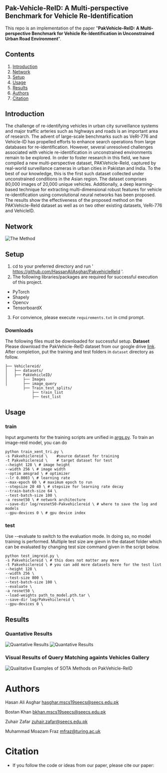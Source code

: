 ## Pak-Vehicle-ReID: A Multi-perspective Benchmark for Vehicle Re-Identification
This repo is an implementation of the paper "**PakVehicle-ReID: A Multi-perspective Benchmark for Vehicle Re-Identification in Unconstrained Urban Road Environment**". 

<!-- - which is under review in **Pattern Recognition Letters**. The complete implementation along with the dataset has been released for the community use. -->

## Contents
1. [Introduction](#introduction)
2. [Network](#network)
3. [Setup](#setup)
4. [Usage](#usage)
5. [Results](#results)
6. [Authors](#authors)
7. [Citation](#citation)

## Introduction
The challenge of re-identifying vehicles in urban city surveillance systems and major traffic arteries such as highways and roads is an important area of research. The advent of large-scale benchmarks such as VeRI-776 and Vehicle-ID has propelled efforts to enhance search operations from large databases for re-identification. However, several unresolved challenges associated with vehicle re-identification in unconstrained environments remain to be explored. In order to foster research in this field, we have compiled a new multi-perspective dataset, PAKVehicle-ReId, captured by real-world surveillance cameras in urban cities in Pakistan and India. To the best of our knowledge, this is the first such dataset collected under unconstrained conditions in the Asian region. The dataset comprises 80,000 images of 20,000 unique vehicles. Additionally, a deep learning-based technique for extracting multi-dimensional robust features for vehicle re-identification using convolutional neural networks has been proposed. The results show the effectiveness of the proposed method on the PAKVehicle-ReId dataset as well as on two other existing datasets, VeRi-776 and VehicleID. 

## Network 
![The Method](docs/architecure.jpg)


## Setup
1. cd to your preferred directory and run ' https://github.com/HassanAliAsghar/PakvehicleReId '.
2. The following libraries/packages are required for successful execution of this project.

  - PyTorch
  - Shapely
  - Opencv
  - TensorboardX

3. For convience, please execute `requirements.txt` in cmd prompt.

### Downloads
The following files must be downloaded for successful setup.
**Dataset**
Please download the PakVehicle-ReID dataset from our google drive [link]().
After completion, put the training and test folders in `dataset` directory as follow.
```
├── Vehiclereid/
│   ├── datasets/                  
│   ├── PakVehicleID/                   
│       ├── Images 
│       ├── image_query
        ├── Train_test_splits/
            ├── train_list 
            ├── test_list
```

## Usage
### train
Input arguments for the training scripts are unified in [args.py](./args.py).
To train an image-reid model, you can do
```
python train_xent_tri.py \
-s Pakvehiclereid \    #source dataset for training
-t Pakvehiclereid \    # target dataset for test
--height 128 \ # image height
--width 256 \ # image width
--optim amsgrad \ # optimizer
--lr 0.0003 \ # learning rate
--max-epoch 60 \ # maximum epoch to run
--stepsize 20 40 \ # stepsize for learning rate decay
--train-batch-size 64 \
--test-batch-size 100 \
-a resnet50 \ # network architecture
--save-dir log/resnet50-Pakvehiclereid \ # where to save the log and models
--gpu-devices 0 \ # gpu device index
```
### test
Use --evaluate to switch to the evaluation mode. In doing so, no model training is performed.
Multiple test size are gievn in the dataset folder which can be evaluated by changing test size command
given in the script below.
```
python test_imgreid.py \
-s Pakvehiclereid \ # this does not matter any more
-t Pakvehiclereid \ # you can add more datasets here for the test list
--height 128 \
--width 256 \
--test-size 800 \
--test-batch-size 100 \
--evaluate \
-a resnet50 \
--load-weights path_to_model.pth.tar \
--save-dir log/Pakvehiclereid \
--gpu-devices 0 \
```
## Results

### Quantative Results
![Quantative Results](docs/table4.PNG)
![Quantative Results](docs/table5.PNG)
### Visual Results of Query Matching againts Vehicles Gallery 
![Qualitative Examples of SOTA Methods on PakVehicle-ReID](docs/result.png)

# Authors

Hasan Ali Asghar <hasghar.mscs19seecs@seecs.edu.pk>

Bostan Khan <bkhan.mscs19seecs@seecs.edu.pk>

Zuhair Zafar <zuhair.zafar@seecs.edu.pk>

Muhammad Moazam Fraz <mfraz@turing.ac.uk>

# Citation
- If you follow the code or ideas from our paper, please cite our paper:
```
```
